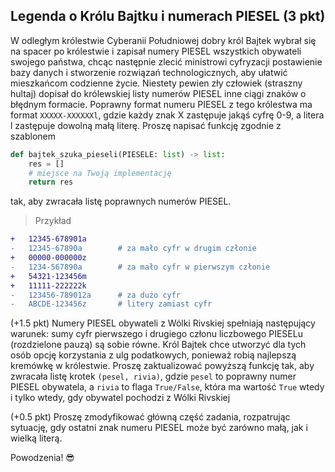 ## Legenda o Królu Bajtku i numerach PIESEL (3 pkt)

W odległym królestwie Cyberanii Południowej dobry król Bajtek wybrał się na spacer po królestwie i zapisał numery PIESEL wszystkich obywateli swojego państwa, chcąc następnie zlecić ministrowi cyfryzacji postawienie bazy danych i stworzenie rozwiązań technologicznych, aby ułatwić mieszkańcom codzienne życie. Niestety pewien zły człowiek (straszny hultaj) dopisał do królewskiej listy numerów PIESEL inne ciągi znaków o błędnym formacie.
Poprawny format numeru PIESEL z tego królestwa ma format `XXXXX-XXXXXXl`, gdzie każdy znak X zastępuje jakąś cyfrę 0-9, a litera l zastępuje dowolną małą literę. Proszę napisać funkcję zgodnie z szablonem

```py
def bajtek_szuka_pieseli(PIESELE: list) -> list:
    res = []
    # miejsce na Twoją implementację
    return res
```
tak, aby zwracała listę poprawnych numerów PIESEL.
> Przykład
```diff
+   12345-678901a
-   12345-67890a        # za mało cyfr w drugim członie
+   00000-000000z
-   1234-567890a        # za mało cyfr w pierwszym członie
+   54321-123456m
+   11111-222222k
-   123456-789012a      # za dużo cyfr
-   ABCDE-123456z       # litery zamiast cyfr
```

(+1.5 pkt) Numery PIESEL obywateli z Wólki Rivskiej spełniają następujący warunek: sumy cyfr pierwszego i drugiego członu liczbowego PIESELu (rozdzielone pauzą) są sobie równe. Król Bajtek chce utworzyć dla tych osób opcję korzystania z ulg podatkowych, ponieważ robią najlepszą kremówkę w królestwie.
Proszę zaktualizować powyższą funkcję tak, aby zwracała listę krotek `(pesel, rivia)`, gdzie `pesel` to poprawny numer PIESEL obywatela, a `rivia` to flaga `True/False`, która ma wartość `True` wtedy i tylko wtedy, gdy obywatel pochodzi z Wólki Rivskiej

(+0.5 pkt) Proszę zmodyfikować główną część zadania, rozpatrując sytuację, gdy ostatni znak numeru PIESEL może być zarówno małą, jak i wielką literą.

Powodzenia! 😎